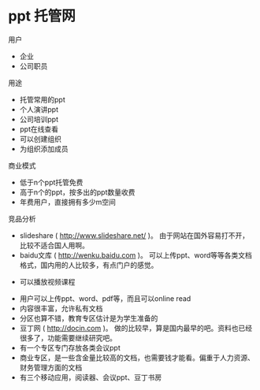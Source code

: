 # ppt 托管网

用户
 * 企业
 * 公司职员

用途
 * 托管常用的ppt
 * 个人演讲ppt
 * 公司培训ppt
 * ppt在线查看
 * 可以创建组织
 * 为组织添加成员

商业模式
 * 低于n个ppt托管免费
 * 高于n个的ppt，按多出的ppt数量收费
 * 年费用户，直接拥有多少m空间

竞品分析
 * slideshare ( http://www.slideshare.net/ )。 由于网站在国外容易打不开， 比较不适合国人用啊。
 * baidu文库 ( http://wenku.baidu.com )。 可以上传ppt、word等等各类文档格式，国内用的人比较多，有点门户的感觉。
  - 可以播放视频课程
  * 用户可以上传ppt、word、pdf等，而且可以online read
  * 内容很丰富，允许私有文档
  * 分区也算不错，教育专区估计是为学生准备的
 * 豆丁网 ( http://docin.com )。 做的比较早，算是国内最早的吧。资料也已经很多了，功能需要继续研究吧。
  * 有一个专区专门存放各类会议ppt
  * 商业专区，是一些含金量比较高的文档，也需要钱才能看。偏重于人力资源、财务管理方面的文档
  * 有三个移动应用，阅读器、会议ppt、豆丁书房
